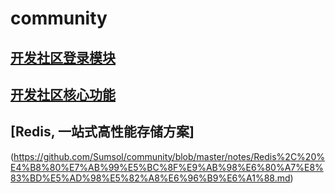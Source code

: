 # community

## [开发社区登录模块](https://github.com/Sumsol/community/blob/master/notes/%E5%BC%80%E5%8F%91%E7%A4%BE%E5%8C%BA%E7%99%BB%E5%BD%95%E6%A8%A1%E5%9D%97.md)
## [开发社区核心功能](https://github.com/Sumsol/community/blob/master/notes/%E5%BC%80%E5%8F%91%E7%A4%BE%E5%8C%BA%E6%A0%B8%E5%BF%83%E5%8A%9F%E8%83%BD.md)
## [Redis, 一站式高性能存储方案]
(https://github.com/Sumsol/community/blob/master/notes/Redis%2C%20%E4%B8%80%E7%AB%99%E5%BC%8F%E9%AB%98%E6%80%A7%E8%83%BD%E5%AD%98%E5%82%A8%E6%96%B9%E6%A1%88.md)
